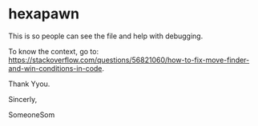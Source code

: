 # hexapawn
This is so people can see the file and help with debugging. 

To know the context, go to: https://stackoverflow.com/questions/56821060/how-to-fix-move-finder-and-win-conditions-in-code.

Thank Yyou.

Sincerly,

SomeoneSom
